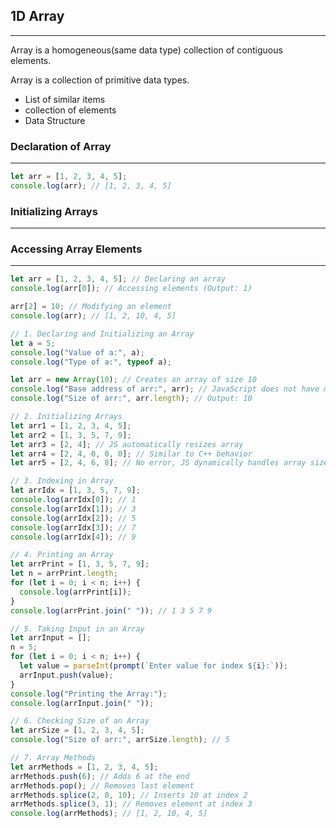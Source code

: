 ## 1D Array

---

Array is a homogeneous(same data type) collection of contiguous elements.

Array is a collection of primitive data types.

- List of similar items
- collection of elements
- Data Structure

### **Declaration of Array**

---

```jsx
let arr = [1, 2, 3, 4, 5];
console.log(arr); // [1, 2, 3, 4, 5]
```

### **Initializing Arrays**

---

### **Accessing Array Elements**

---

```jsx
let arr = [1, 2, 3, 4, 5]; // Declaring an array
console.log(arr[0]); // Accessing elements (Output: 1)

arr[2] = 10; // Modifying an element
console.log(arr); // [1, 2, 10, 4, 5]
```

```jsx
// 1. Declaring and Initializing an Array
let a = 5;
console.log("Value of a:", a);
console.log("Type of a:", typeof a);

let arr = new Array(10); // Creates an array of size 10
console.log("Base address of arr:", arr); // JavaScript does not have memory address     access
console.log("Size of arr:", arr.length); // Output: 10

// 2. Initializing Arrays
let arr1 = [1, 2, 3, 4, 5];
let arr2 = [1, 3, 5, 7, 9];
let arr3 = [2, 4]; // JS automatically resizes array
let arr4 = [2, 4, 0, 0, 0]; // Similar to C++ behavior
let arr5 = [2, 4, 6, 8]; // No error, JS dynamically handles array size

// 3. Indexing in Array
let arrIdx = [1, 3, 5, 7, 9];
console.log(arrIdx[0]); // 1
console.log(arrIdx[1]); // 3
console.log(arrIdx[2]); // 5
console.log(arrIdx[3]); // 7
console.log(arrIdx[4]); // 9

// 4. Printing an Array
let arrPrint = [1, 3, 5, 7, 9];
let n = arrPrint.length;
for (let i = 0; i < n; i++) {
  console.log(arrPrint[i]);
}
console.log(arrPrint.join(" ")); // 1 3 5 7 9

// 5. Taking Input in an Array
let arrInput = [];
n = 5;
for (let i = 0; i < n; i++) {
  let value = parseInt(prompt(`Enter value for index ${i}:`));
  arrInput.push(value);
}
console.log("Printing the Array:");
console.log(arrInput.join(" "));

// 6. Checking Size of an Array
let arrSize = [1, 2, 3, 4, 5];
console.log("Size of arr:", arrSize.length); // 5

// 7. Array Methods
let arrMethods = [1, 2, 3, 4, 5];
arrMethods.push(6); // Adds 6 at the end
arrMethods.pop(); // Removes last element
arrMethods.splice(2, 0, 10); // Inserts 10 at index 2
arrMethods.splice(3, 1); // Removes element at index 3
console.log(arrMethods); // [1, 2, 10, 4, 5]
```
